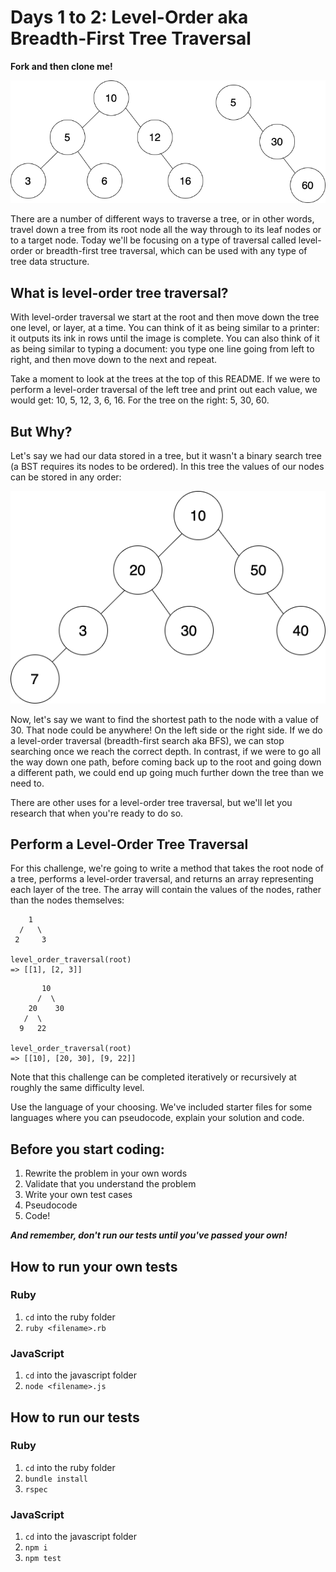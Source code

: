 # Days 1 to 2: Level-Order aka Breadth-First Tree Traversal

**Fork and then clone me!**

![Trees](./trees.png)

There are a number of different ways to traverse a tree, or in other words, travel down a tree from its root node all the way through to its leaf nodes or to a target node. Today we'll be focusing on a type of traversal called level-order or breadth-first tree traversal, which can be used with any type of tree data structure.

## What is level-order tree traversal?

With level-order traversal we start at the root and then move down the tree one level, or layer, at a time. You can think of it as being similar to a printer: it outputs its ink in rows until the image is complete. You can also think of it as being similar to typing a document: you type one line going from left to right, and then move down to the next and repeat.

Take a moment to look at the trees at the top of this README. If we were to perform a level-order traversal of the left tree and print out each value, we would get: 10, 5, 12, 3, 6, 16. For the tree on the right: 5, 30, 60.

## But Why?

Let's say we had our data stored in a tree, but it wasn't a binary search tree (a BST requires its nodes to be ordered). In this tree the values of our nodes can be stored in any order:

![Trees](./unordered_tree.png)

Now, let's say we want to find the shortest path to the node with a value of 30. That node could be anywhere! On the left side or the right side. If we do a level-order traversal (breadth-first search aka BFS), we can stop searching once we reach the correct depth. In contrast, if we were to go all the way down one path, before coming back up to the root and going down a different path, we could end up going much further down the tree than we need to.

There are other uses for a level-order tree traversal, but we'll let you research that when you're ready to do so.

## Perform a Level-Order Tree Traversal

For this challenge, we're going to write a method that takes the root node of a tree, performs a level-order traversal, and returns an array representing each layer of the tree. The array will contain the values of the nodes, rather than the nodes themselves:

```
    1
  /   \
 2     3

level_order_traversal(root)
=> [[1], [2, 3]]
```

```
       10
      /  \
    20    30
   /  \
  9   22

level_order_traversal(root)
=> [[10], [20, 30], [9, 22]]
```

Note that this challenge can be completed iteratively or recursively at roughly the same difficulty level.

Use the language of your choosing. We've included starter files for some languages where you can pseudocode, explain your solution and code.

## Before you start coding:

1. Rewrite the problem in your own words
2. Validate that you understand the problem
3. Write your own test cases
4. Pseudocode
5. Code!

**_And remember, don't run our tests until you've passed your own!_**

## How to run your own tests

### Ruby

1. `cd` into the ruby folder
2. `ruby <filename>.rb`

### JavaScript

1. `cd` into the javascript folder
2. `node <filename>.js`

## How to run our tests

### Ruby

1. `cd` into the ruby folder
2. `bundle install`
3. `rspec`

### JavaScript

1. `cd` into the javascript folder
2. `npm i`
3. `npm test`
